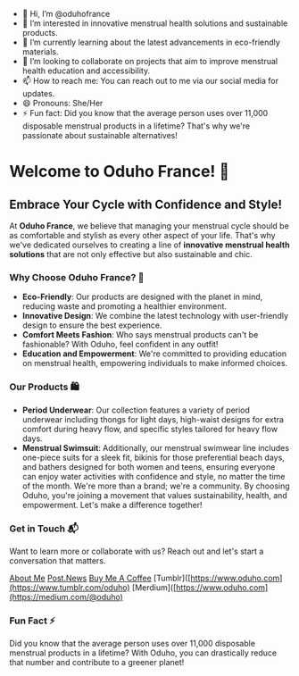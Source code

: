 - 👋 Hi, I’m @oduhofrance
- 👀 I’m interested in innovative menstrual health solutions and sustainable products.
- 🌱 I’m currently learning about the latest advancements in eco-friendly materials.
- 💞️ I’m looking to collaborate on projects that aim to improve menstrual health education and accessibility.
- 📫 How to reach me: You can reach out to me via our social media for updates.
- 😄 Pronouns: She/Her
- ⚡ Fun fact: Did you know that the average person uses over 11,000 disposable menstrual products in a lifetime? That's why we're passionate about sustainable alternatives!

<!---
oduhofrance/oduhofrance is a ✨ special ✨ repository because its `README.md` (this file) appears on your GitHub profile.
You can click the Preview link to take a look at your changes.
--->

# Welcome to Oduho France! 🌟

## Embrace Your Cycle with Confidence and Style!

At **Oduho France**, we believe that managing your menstrual cycle should be as comfortable and stylish as every other aspect of your life. That's why we've dedicated ourselves to creating a line of **innovative menstrual health solutions** that are not only effective but also sustainable and chic.

### Why Choose Oduho France? 🌿

- **Eco-Friendly**: Our products are designed with the planet in mind, reducing waste and promoting a healthier environment.
- **Innovative Design**: We combine the latest technology with user-friendly design to ensure the best experience.
- **Comfort Meets Fashion**: Who says menstrual products can't be fashionable? With Oduho, feel confident in any outfit!
- **Education and Empowerment**: We're committed to providing education on menstrual health, empowering individuals to make informed choices.

### Our Products 🛍️

- **Period Underwear**: Our collection features a variety of period underwear including thongs for light days, high-waist designs for extra comfort during heavy flow, and specific styles tailored for heavy flow days.
- **Menstrual Swimsuit**: Additionally, our menstrual swimwear line includes one-piece suits for a sleek fit, bikinis for those preferential beach days, and bathers designed for both women and teens, ensuring everyone can enjoy water activities with confidence and style, no matter the time of the month.
We're more than a brand; we're a community. By choosing Oduho, you're joining a movement that values sustainability, health, and empowerment. Let's make a difference together!

### Get in Touch 📬

Want to learn more or collaborate with us? Reach out and let's start a conversation that matters.

[About Me](https://www.about.me/oduho)
[Post.News](https://post.news/@/oduhofrance)
[Buy Me A Coffee](https://www.buymeacoffee.com/oduho)
[Tumblr]([https://www.oduho.com](https://www.tumblr.com/oduho)
[Merdium]([https://www.oduho.com](https://medium.com/@oduho)


### Fun Fact ⚡

Did you know that the average person uses over 11,000 disposable menstrual products in a lifetime? With Oduho, you can drastically reduce that number and contribute to a greener planet!


